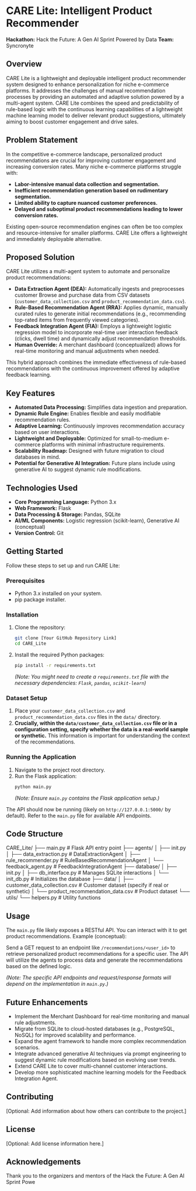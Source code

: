 # CARE Lite: Intelligent Product Recommender

**Hackathon:** Hack the Future: A Gen AI Sprint Powered by Data
**Team:** Syncronyte

## Overview

CARE Lite is a lightweight and deployable intelligent product recommender system designed to enhance personalization for niche e-commerce platforms. It addresses the challenges of manual recommendation processes by providing an automated and adaptive solution powered by a multi-agent system. CARE Lite combines the speed and predictability of rule-based logic with the continuous learning capabilities of a lightweight machine learning model to deliver relevant product suggestions, ultimately aiming to boost customer engagement and drive sales.

## Problem Statement

In the competitive e-commerce landscape, personalized product recommendations are crucial for improving customer engagement and increasing conversion rates. Many niche e-commerce platforms struggle with:

* **Labor-intensive manual data collection and segmentation.**
* **Inefficient recommendation generation based on rudimentary segmentation.**
* **Limited ability to capture nuanced customer preferences.**
* **Delayed and suboptimal product recommendations leading to lower conversion rates.**

Existing open-source recommendation engines can often be too complex and resource-intensive for smaller platforms. CARE Lite offers a lightweight and immediately deployable alternative.

## Proposed Solution

CARE Lite utilizes a multi-agent system to automate and personalize product recommendations:

* **Data Extraction Agent (DEA):** Automatically ingests and preprocesses customer Browse and purchase data from CSV datasets (`customer_data_collection.csv` and `product_recommendation_data.csv`).
* **Rule-Based Recommendation Agent (RRA):** Applies dynamic, manually curated rules to generate initial recommendations (e.g., recommending top-rated items from frequently viewed categories).
* **Feedback Integration Agent (FIA):** Employs a lightweight logistic regression model to incorporate real-time user interaction feedback (clicks, dwell time) and dynamically adjust recommendation thresholds.
* **Human Override:** A merchant dashboard (conceptualized) allows for real-time monitoring and manual adjustments when needed.

This hybrid approach combines the immediate effectiveness of rule-based recommendations with the continuous improvement offered by adaptive feedback learning.

## Key Features

* **Automated Data Processing:** Simplifies data ingestion and preparation.
* **Dynamic Rule Engine:** Enables flexible and easily modifiable recommendation rules.
* **Adaptive Learning:** Continuously improves recommendation accuracy based on user interactions.
* **Lightweight and Deployable:** Optimized for small-to-medium e-commerce platforms with minimal infrastructure requirements.
* **Scalability Roadmap:** Designed with future migration to cloud databases in mind.
* **Potential for Generative AI Integration:** Future plans include using generative AI to suggest dynamic rule modifications.

## Technologies Used

* **Core Programming Language:** Python 3.x
* **Web Framework:** Flask
* **Data Processing & Storage:** Pandas, SQLite
* **AI/ML Components:** Logistic regression (scikit-learn), Generative AI (conceptual)
* **Version Control:** Git

## Getting Started

Follow these steps to set up and run CARE Lite:

### Prerequisites

* Python 3.x installed on your system.
* pip package installer.

### Installation

1.  Clone the repository:
    ```bash
    git clone [Your GitHub Repository Link]
    cd CARE_Lite
    ```

2.  Install the required Python packages:
    ```bash
    pip install -r requirements.txt
    ```
    *(Note: You might need to create a `requirements.txt` file with the necessary dependencies: `Flask`, `pandas`, `scikit-learn`)*

### Dataset Setup

1.  Place your `customer_data_collection.csv` and `product_recommendation_data.csv` files in the `data/` directory.
2.  **Crucially, within the `data/customer_data_collection.csv` file or in a configuration setting, specify whether the data is a real-world sample or synthetic.** This information is important for understanding the context of the recommendations.

### Running the Application

1.  Navigate to the project root directory.
2.  Run the Flask application:
    ```bash
    python main.py
    ```
    *(Note: Ensure `main.py` contains the Flask application setup.)*

The API should now be running (likely on `http://127.0.0.1:5000/` by default). Refer to the `main.py` file for available API endpoints.

## Code Structure

CARE_Lite/
├── main.py                   # Flask API entry point
├── agents/
│   ├── init.py
│   ├── data_extraction.py    # DataExtractionAgent
│   ├── rule_recommender.py   # RuleBasedRecommendationAgent
│   └── feedback_agent.py     # FeedbackIntegrationAgent
├── database/
│   ├── init.py
│   ├── db_interface.py       # Manages SQLite interactions
│   └── init_db.py            # Initializes the database
├── data/
│   ├── customer_data_collection.csv  # Customer dataset (specify if real or synthetic)
│   └── product_recommendation_data.csv  # Product dataset
└── utils/
└── helpers.py            # Utility functions


## Usage

The `main.py` file likely exposes a RESTful API. You can interact with it to get product recommendations. Example (conceptual):

Send a GET request to an endpoint like `/recommendations/<user_id>` to retrieve personalized product recommendations for a specific user. The API will utilize the agents to process data and generate the recommendations based on the defined logic.

*(Note: The specific API endpoints and request/response formats will depend on the implementation in `main.py`.)*

## Future Enhancements

* Implement the Merchant Dashboard for real-time monitoring and manual rule adjustments.
* Migrate from SQLite to cloud-hosted databases (e.g., PostgreSQL, NoSQL) for improved scalability and performance.
* Expand the agent framework to handle more complex recommendation scenarios.
* Integrate advanced generative AI techniques via prompt engineering to suggest dynamic rule modifications based on evolving user trends.
* Extend CARE Lite to cover multi-channel customer interactions.
* Develop more sophisticated machine learning models for the Feedback Integration Agent.

## Contributing

[Optional: Add information about how others can contribute to the project.]

## License

[Optional: Add license information here.]

## Acknowledgements

Thank you to the organizers and mentors of the Hack the Future: A Gen AI Sprint Powe
